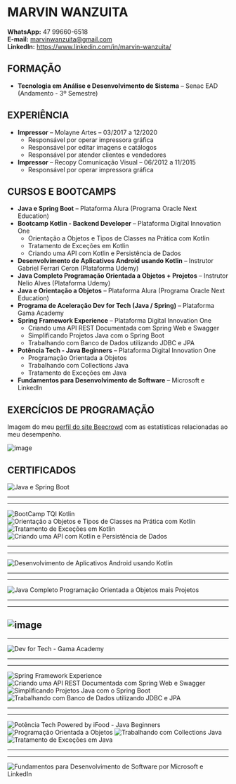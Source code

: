 # MARVIN WANZUITA
**WhatsApp:** 47 99660-6518 <br>
**E-mail:** marvinwanzuita@gmail.com <br>
**LinkedIn:** https://www.linkedin.com/in/marvin-wanzuita/
  
## FORMAÇÃO
- **Tecnologia em Análise e Desenvolvimento de Sistema** – Senac EAD (Andamento - 3º Semestre)

## EXPERIÊNCIA
- **Impressor** – Molayne Artes – 03/2017 a 12/2020
    - Responsável por operar impressora gráfica
    - Responsável por editar imagens e catálogos
    - Responsável por atender clientes e vendedores
-	**Impressor** – Recopy Comunicação Visual – 06/2012 a 11/2015
    -	Responsável por operar impressora gráfica

## CURSOS E BOOTCAMPS
-	**Java e Spring Boot** – Plataforma Alura (Programa Oracle Next Education)
-	**Bootcamp Kotlin - Backend Developer** – Plataforma Digital Innovation One
    - Orientação a Objetos e Tipos de Classes na Prática com Kotlin 
    - Tratamento de Exceções em Kotlin
    - Criando uma API com Kotlin e Persistência de Dados
-	**Desenvolvimento de Aplicativos Android usando Kotlin** – Instrutor Gabriel Ferrari Ceron (Plataforma Udemy)
-	**Java Completo Programação Orientada a Objetos + Projetos** – Instrutor Nelio Alves (Plataforma Udemy)
-	**Java e Orientação a Objetos** – Plataforma Alura (Programa Oracle Next Education)
-	**Programa de Aceleração Dev for Tech (Java / Spring)** –  Plataforma Gama Academy
-	**Spring Framework Experience** – Plataforma Digital Innovation One
    - Criando uma API REST Documentada com Spring Web e Swagger
    - Simplificando Projetos Java com o Spring Boot
    - Trabalhando com Banco de Dados utilizando JDBC e JPA
-	**Potência Tech - Java Beginners** –  Plataforma Digital Innovation One
    - Programação Orientada a Objetos
    - Trabalhando com Collections Java
    - Tratamento de Exceções em Java
-	**Fundamentos para Desenvolvimento de Software** –  Microsoft e LinkedIn

## EXERCÍCIOS DE PROGRAMAÇÃO
Imagem do meu [perfil do site Beecrowd](https://www.beecrowd.com.br/judge/pt/users/statistics/560070) com as estatísticas relacionadas ao meu desempenho.

![image](https://github.com/marvinwanzuita/exercicios-kotlin-iniciante-beecrowd/assets/66476979/5676ee80-6fec-43b6-8555-82377b758db1)

## CERTIFICADOS

![Java e Spring Boot](https://user-images.githubusercontent.com/66476979/234107043-8470fb3a-fcb6-4fe6-8284-86745947ee79.png)

---
---

![BootCamp TQI Kotlin](https://user-images.githubusercontent.com/66476979/231254178-b564f014-cba2-44fb-9c28-cd52b91fa902.png)
![Orientação a Objetos e Tipos de Classes na Prática com Kotlin](https://user-images.githubusercontent.com/66476979/231254233-51c317ef-b623-4f82-a5b5-51979dbeafd9.png)
![Tratamento de Exceções em Kotlin](https://user-images.githubusercontent.com/66476979/231254243-45ec5e79-f814-415b-9e6d-489c90ebcddb.png)
![Criando uma API com Kotlin e Persistência de Dados](https://user-images.githubusercontent.com/66476979/231253216-d25b6dc4-ff8e-4dbb-b2c1-cae49d73de8f.png)

---
---

![Desenvolvimento de Aplicativos Android usando Kotlin](https://user-images.githubusercontent.com/66476979/219037226-f0103aa7-3dc2-400b-bb2a-31812aac3452.jpg)

---
---

![Java Completo Programação Orientada a Objetos mais Projetos](https://user-images.githubusercontent.com/66476979/212319922-4602af29-4650-4a8a-9b6b-7b15faa5fa4e.jpg)

---
---

![image](https://user-images.githubusercontent.com/66476979/220616972-bc732a9e-9729-4774-b6a2-87bcd6c4c352.png)
---
---

![Dev for Tech - Gama Academy](https://user-images.githubusercontent.com/66476979/212325822-e9730c82-f135-4986-9344-f4b048145e95.png)

---
---

![Spring Framework Experience](https://user-images.githubusercontent.com/66476979/212325037-cf8a9ce0-387f-4cc1-87c1-b750fec94964.png)
![Criando uma API REST Documentada com Spring Web e Swagger](https://user-images.githubusercontent.com/66476979/212354782-f8ef71cd-a6d5-4d65-833e-9e3fc7945b72.png)
![Simplificando Projetos Java com o Spring Boot](https://user-images.githubusercontent.com/66476979/212355542-a1331fe1-8d51-4c4c-8cd1-f37a119d360a.png)
![Trabalhando com Banco de Dados utilizando JDBC e JPA](https://user-images.githubusercontent.com/66476979/212359560-6e975a3c-61e0-4716-99c6-74ad8d6e3f76.png)

---
---

![Potência Tech Powered by iFood - Java Beginners](https://user-images.githubusercontent.com/66476979/212333269-fac003d5-a01c-4d5f-ba87-63a49561321b.png)
![Programação Orientada a Objetos](https://user-images.githubusercontent.com/66476979/212360914-72bd0f91-e76d-4528-b5ed-fb5db2f016e6.png)
![Trabalhando com Collections Java](https://user-images.githubusercontent.com/66476979/212360387-b4ff7a20-c0e4-481a-817e-921da872e45a.png)
![Tratamento de Exceções em Java](https://user-images.githubusercontent.com/66476979/212361294-299e44e1-5e03-4ba1-82c6-48a5564ada96.png)

--- 
--- 

![Fundamentos para Desenvolvimento de Software por Microsoft e LinkedIn](https://user-images.githubusercontent.com/66476979/212327814-8e5be498-74f3-4cd3-8206-2479f360caf1.png)
